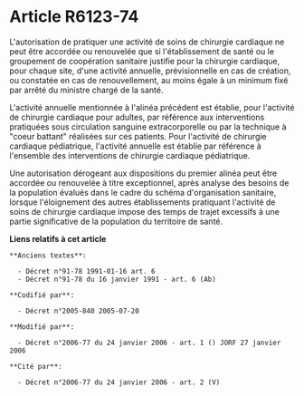 # Article R6123-74

L'autorisation de pratiquer une activité de soins de chirurgie cardiaque ne peut être accordée ou renouvelée que si
l'établissement de santé ou le groupement de coopération sanitaire justifie pour la chirurgie cardiaque, pour chaque site,
d'une activité annuelle, prévisionnelle en cas de création, ou constatée en cas de renouvellement, au moins égale à un
minimum fixé par arrêté du ministre chargé de la santé.

L'activité annuelle mentionnée à l'alinéa précédent est établie, pour l'activité de chirurgie cardiaque pour adultes, par
référence aux interventions pratiquées sous circulation sanguine extracorporelle ou par la technique à "coeur battant"
réalisées sur ces patients. Pour l'activité de chirurgie cardiaque pédiatrique, l'activité annuelle est établie par référence
à l'ensemble des interventions de chirurgie cardiaque pédiatrique.

Une autorisation dérogeant aux dispositions du premier alinéa peut être accordée ou renouvelée à titre exceptionnel, après
analyse des besoins de la population évalués dans le cadre du schéma d'organisation sanitaire, lorsque l'éloignement des
autres établissements pratiquant l'activité de soins de chirurgie cardiaque impose des temps de trajet excessifs à une partie
significative de la population du territoire de santé.

**Liens relatifs à cet article**

	**Anciens textes**:

	  - Décret n°91-78 1991-01-16 art. 6
	  - Décret n°91-78 du 16 janvier 1991 - art. 6 (Ab)

	**Codifié par**:

	  - Décret n°2005-840 2005-07-20

	**Modifié par**:

	  - Décret n°2006-77 du 24 janvier 2006 - art. 1 () JORF 27 janvier 2006

	**Cité par**:

	  - Décret n°2006-77 du 24 janvier 2006 - art. 2 (V)
